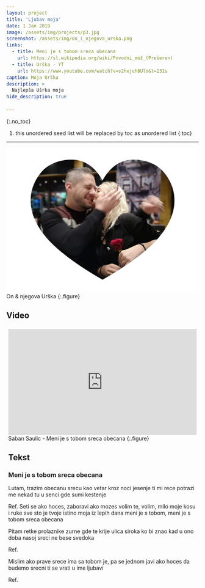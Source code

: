 ```yaml
---
layout: project
title: 'Ljubav moja'
date: 1 Jan 2019
image: /assets/img/projects/p3.jpg
screenshot: /assets/img/on_i_njegova_urska.png
links:
  - title: Meni je s tobom sreca obecana
    url: https://sl.wikipedia.org/wiki/Povodni_mož_(Prešeren)
  - title: Urška - YT
    url: https://www.youtube.com/watch?v=s2hxjuh8Ulo&t=231s
caption: Moja Urška
description: >
  Najlepša Ušrka moja
hide_description: true

---
```



{:.no_toc}
1. this unordered seed list will be replaced by toc as unordered list
{:toc}

---

![](/assets/img/on_i_njegova_urska.png)
<br>
On & njegova Urška
{:.figure}


## Video

<div style="max-width:560px;margin:0 auto; padding:5px;">
  <div style="position: relative;padding-bottom: 56.25%; height: 0; overflow: hidden;">
<iframe width="560" height="315" src="https://www.youtube.com/embed/xcnpPUub6Ws" frameborder="0" allow="accelerometer; autoplay; encrypted-media; gyroscope; picture-in-picture" allowfullscreen style="position: absolute; top: 0px; left: 0px; width: 100%; height: 100%; max-width: 560px; max-height: 315px;"></iframe>
  </div>
Saban Saulic - Meni je s tobom sreca obecana
{:.figure}

## Tekst

### Meni je s tobom sreca obecana
 
Lutam, trazim obecanu srecu 
kao vetar kroz noci jesenje 
ti mi rece potrazi me nekad 
tu u senci gde sumi kestenje 

Ref. 
Seti se ako hoces, zaboravi ako mozes 
volim te, volim, milo moje 
kosu i ruke sve sto je tvoje 
istino moja iz lepih dana 
meni je s tobom, meni je s tobom sreca obecana 

 

Pitam retke prolaznike zurne 
gde te krije ulica siroka 
ko bi znao kad u ono doba 
nasoj sreci ne bese svedoka 

Ref. 

Mislim ako prave srece ima 
sa tobom je, pa se jednom javi 
ako hoces da budemo srecni 
ti se vrati u ime ljubavi 

Ref.






